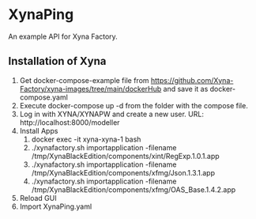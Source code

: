 # XynaPing
An example API for Xyna Factory.

## Installation of Xyna
1. Get docker-compose-example file from https://github.com/Xyna-Factory/xyna-images/tree/main/dockerHub and save it as docker-compose.yaml
2. Execute docker-compose up -d from the folder with the compose file.
3. Log in with XYNA/XYNAPW and create a new user. URL: http://localhost:8000/modeller
4. Install Apps
    1. docker exec -it xyna-xyna-1 bash
    2. ./xynafactory.sh importapplication -filename /tmp/XynaBlackEdition/components/xint/RegExp.1.0.1.app
    3. ./xynafactory.sh importapplication -filename /tmp/XynaBlackEdition/components/xfmg/Json.1.3.1.app
    4. ./xynafactory.sh importapplication -filename /tmp/XynaBlackEdition/components/xfmg/OAS_Base.1.4.2.app
5. Reload GUI
6. Import XynaPing.yaml
